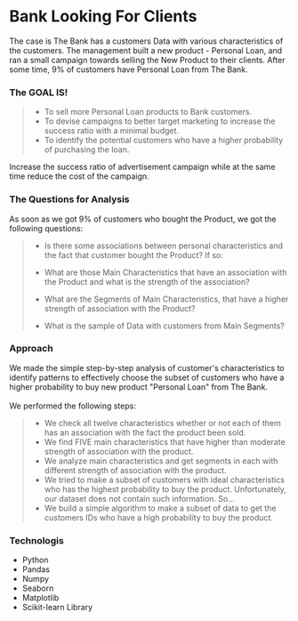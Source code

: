 # Bank Looking For Clients
The case is The Bank has a customers Data with various characteristics of the customers. The management built a new product - Personal Loan, and ran a small campaign towards selling the New Product to their clients. 
After some time, 9% of customers have Personal Loan from The Bank.


### The GOAL IS!
> - To sell more Personal Loan products to Bank customers.
> - To devise campaigns to better target marketing to increase the success ratio with a minimal budget.
> - To identify the potential customers who have a higher probability of purchasing the loan. 

Increase the success ratio of advertisement campaign while at the same time reduce the cost of the campaign.


### The Questions for Analysis
As soon as we got 9% of customers who bought the Product, we got the following questions:

> - Is there some associations between personal characteristics and the fact that customer bought the Product? If so:
>
> - What are those Main Characteristics that have an association with the Product and what is the strength of the association?
> - What are the Segments of Main Characteristics, that have a higher strength of association with the Product?
> - What is the sample of Data with customers from Main Segments?
 

### Approach

We made the simple step-by-step analysis of customer's characteristics to identify patterns to effectively choose the subset of customers who have a higher probability to buy new product "Personal Loan" from The Bank. 
<br><br>
We performed the following steps:
> - We check all twelve characteristics whether or not each of them has an association with the fact the product been sold.
> - We find FIVE main characteristics that have higher than moderate strength of association with the product.
> - We analyze main characteristics and get segments in each with different strength of association with the product.
> - We tried to make a subset of customers with ideal characteristics who has the highest probability to buy the product. Unfortunately, our dataset does not contain such information. So...
> - We build a simple algorithm to make a subset of data to get the customers IDs who have a high probability to buy the product.

### Technologis

- Python
- Pandas
- Numpy
- Seaborn
- Matplotlib
- Scikit-learn Library
